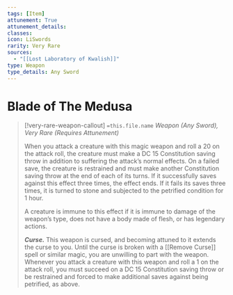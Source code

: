 ```yaml
---
tags: [Item]
attunement: True
attunement_details: 
classes: 
icon: LiSwords
rarity: Very Rare
sources:
  - "[[Lost Laboratory of Kwalish]]"
type: Weapon
type_details: Any Sword
---
```

# Blade of The Medusa
>[!very-rare-weapon-callout] `=this.file.name`
>*Weapon (Any Sword), Very Rare (Requires Attunement)*
>
>When you attack a creature with this magic weapon and roll a 20 on the attack roll, the creature must make a DC 15 Constitution saving throw in addition to suffering the attack’s normal effects. On a failed save, the creature is restrained and must make another Constitution saving throw at the end of each of its turns. If it successfully saves against this effect three times, the effect ends. If it fails its saves three times, it is turned to stone and subjected to the petrified condition for 1 hour.
>
>A creature is immune to this effect if it is immune to damage of the weapon’s type, does not have a body made of flesh, or has legendary actions.
>
>***Curse.*** This weapon is cursed, and becoming attuned to it extends the curse to you. Until the curse is broken with a [[Remove Curse]] spell or similar magic, you are unwilling to part with the weapon. Whenever you attack a creature with this weapon and roll a 1 on the attack roll, you must succeed on a DC 15 Constitution saving throw or be restrained and forced to make additional saves against being petrified, as above.
>
>
